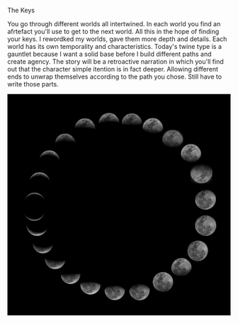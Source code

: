 The Keys

You go through different worlds all intertwined. In each world you find an afrtefact you'll use to get to the next world. All this in the hope of finding your keys. I rewordked my worlds, gave them more depth and details. Each world has its own temporality and characteristics. Today's twine type is a gauntlet because I want a solid base before I build different paths and create agency. The story will be a retroactive narration in which you'll find out that the character simple itention is in fact deeper. Allowing different ends to unwrap themselves according to the path you chose. Still have to write those parts.

![Something](images/moonphase.jpg)